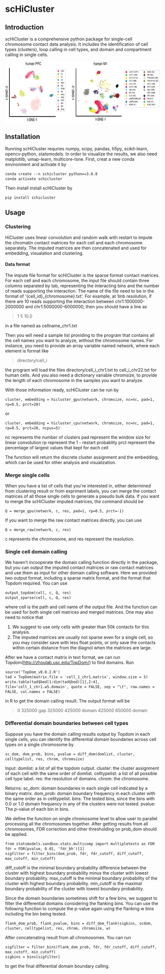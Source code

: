 # scHiCluster
## Introduction
scHiCluster is a comprehensive python package for single-cell chromosome contact data analysis. It includes the identification of cell types (clusters), loop calling in cell types, and domain and compartment calling in single cells.

<img src="example/plot/Introduction.png" width="700" height="200" />  

## Installation
Running scHiCluster requries numpy, scipy, pandas, h5py, scikit-learn, opencv-python, statsmodels.
In order to visualize the results, we also need matplotlib, umap-learn, multicore-tsne.
First, creat a new conda environment and activate it by
```
conda create --n schicluster python==3.6.8
conda activate schicluster
```
Then install install scHiCluster by
```
pip install schicluster
```

## Usage
### Clustering
HiCluster uses linear convolution and random walk with restart to impute the chromatin contact matrices for each cell and each chromosome separately. The imputed matrices are then concatenated and used for embedding, visualation and clustering.
#### Data format
The impute file format for scHiCluster is the sparse format contact matrices. For each cell and each chromosome, the input file should contain three columns separated by tab, representing the interacting bins and the number of reads supporting the interaction. The name of the file need to be in the format of '{cell_id}_{chromosome}.txt'.
For example, at 1mb resolution, if there are 10 reads supporting the interaction between chr1:1000000-2000000 and chr1:5000000-6000000, then you should have a line as
> 1 5 10.0

in a file named as cellname_chr1.txt

Then you will need a sample list providing to the program that contains all the cell names you want to analyze, without the chromosome names. For instance, you need to provide an array variable named network, where each element is format like
> directory/cell_i

the program will load the files directory/cell_i_chr1.txt to cell_i_chr22.txt for human cells.
And you also need a dictionary variable chromsize, to provide the length of each chromosome in the samples you want to analyze.

With those information ready, scHiCluster can be run by
```
cluster, embedding = hicluster_gpu(network, chromsize, nc=nc, pad=1, rp=0.5, prct=20)
```
or
```
cluster, embedding = hicluster_cpu(network, chromsize, nc=nc, pad=1, rp=0.5, prct=20, ncpus=5)
```
nc represents the number of clusters
pad represent the window size for linear convolution
rp represent the 1 - restart probablity
prct represent the percentage of largest values that kept for each cell

The function will return the discrete cluster assignment and the embedding, which can be used for other analysis and visualization.

### Merge single cells

When you have a list of cells that you're interested in, either determined from clustering result or from expriment labels, you can merge the contact matrices of all those single cells to generate a pseudo bulk data.
If you want to merge the scHiCluster imputed matrices, the command should be
```
Q = merge_gpu(network, c, res, pad=1, rp=0.5, prct=-1)
```
If you want to merge the raw contact matrices directly, you can use
```
Q = merge_raw(network, c, res)
```
c represents the chromosome, and res represent the resolution.

### Single cell domain calling

We haven't incooperate the domain calling function directly in the package, but you can output the imputed contact matrices or raw contact matrices and use them as input for other domain calling software. Here we provided two output format, including a sparse matrix format, and the format that Topdom required. You can use
```
output_topdom(cell, c, Q, res)
output_sparse(cell, c, Q, res)
```
where cell is the path and cell name of the output file. And the function can be used for both single cell matrices and merged matrices. One may also need to notice that 
1. We suggest to use only cells with greater than 50k contacts for this analysis.
2. The imputed matrices are usually not sparse even for a single cell, so you may consider save with less float points, or only save the contacts within certain distance from the diagnol when the matrices are large.

After we have a contact matrix in text format, we can run Topdom(http://zhoulab.usc.edu/TopDom/) to find domains. Run
```
source('TopDom_v0.0.2.R')
tad = TopDom(matrix.file = 'cell_1_chr1.matrix', window.size = 5)
write.table(tad$bed[1:dim(tad$bed)[1],2:4], file='cell_1_chr1.w5.domain', quote = FALSE, sep = "\t", row.names = FALSE, col.names = FALSE)
```
in R to get the domain calling result. The output format will be 

> 0 325000  gap
> 325000 425000 domain
> 425000 650000 domain

### Differential domain boundaries between cell types

Suppose you have the domain calling results output by Topdom in each single cells, you can identify the differential domain boundaries across cell types on a single chromosome by  
```
sc_dom, dom_prob, bins, pvalue = diff_dom(domlist, cluster, celltypelist, res, chrom, chromsize)
```
Input:
domlist: a list of all the topdom output.
cluster: the cluster assignment of each cell with the same order of domlist.
celltypelist: a list of all possible cell type label.
res: the resolution of domains.
chrom: the chromosome.

Returns:
sc_dom: domain boundaries in each single cell indicated by a binary matrix.
dom_prob: domain boundary frequency in each cluster with the same order as in celltypelist.
bins: The tested bins, since the bins with 0.0 or 1.0 domain frequency in any of the clusters were not tested.
pvalue: The p-value of each bin in bins.

We define the function on single chromosome level to allow user to parallel processing all the chromosomes together. After getting results from all chromosomes, FDR correction and other thresholding on prob_dom should be applied. 
```
from statsmodels.sandbox.stats.multicomp import multipletests as FDR
fdr = FDR(pvalue, 0.01, 'fdr_bh')[1]
sigfilter = filter_bins(dom_prob, fdr, fdr_cutoff, diff_cutoff, max_cutoff, min_cutoff)
```
diff_cutoff is the minimal boundary probability difference between the cluster with highest boundary probability minus the cluster with lowest boundary probability.
max_cutoff is the minimal boundary probability of the cluster with highest boundary probability.
min_cutoff is the maximal boundary probability of the cluster with lowest boundary probability.

Since the domain boundaries sometimes shift for a few bins, we suggest to filter the differential domains considering the flanking bins. You can use the following function to compute the p-value again using the flanking w bins including the bin being tested.
```
flank_dom_prob, flank_pvalue, bins = diff_dom_flank(sigbins, scdom, cluster, celltypelist, res, chrom, chromsize, w)
```
After concatenating result from all chromosomes. You can run
```
sigfilter = filter_bins(flank_dom_prob, fdr, fdr_cutoff, diff_cutoff, max_cutoff, min_cutoff)
sigbins = bins[sigfilter]
```
to get the final differential domain boundary calling.

